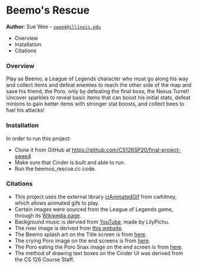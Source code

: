 # Beemo's Rescue

**Author**: Sue Wee - [`swee4@illinois.edu`](mailto:swee4@illinois.edu)

- Overview
- Installation
- Citations

### Overview
Play as Beemo, a League of Legends character who must go along his way and
collect items and defeat enemies to reach the other side of the map and save
his friend, the Poro, only by defeating the final boss, the Nexus Turret!
Uncover sparkles to reveal basic items that can
boost his initial stats, defeat minions to gain better items with stronger
stat boosts, and collect bees to fuel his attacks!

### Installation
In order to run this project:
- Clone it from GitHub at https://github.com/CS126SP20/final-project-swee4
- Make sure that Cinder is built and able to run.
- Run the beemos_rescue.cc code.

### Citations
- This project uses the external library [ciAnimatedGif](https://github.com/cwhitney/ciAnimatedGif)
from cwhitney, which allows animated gifs to play.
- Certain images were sourced from the League of Legends game, through its
[Wikipedia page](https://leagueoflegends.fandom.com/wiki/League_of_Legends_Wiki).
- Background music is dervied from [YouTube](https://www.youtube.com/watch?v=MJoxvYDn6Wk), made by
LilyPichu.
- The river image is derived from
[this website](https://www.shutterstock.com/image-vector/pixel-art-water-texture-game-platforms-1349125475).
- The Beemo splash art on the Title screen is from 
[here](https://www.mobafire.com/league-of-legends/skin/teemo-beemo-980).
- The crying Poro image on the end screens is from 
[here](https://www.pngkit.com/view/u2w7o0u2q8y3t4r5_this-poro-hurt-its-tiny-head-when-it/).
- The Poro eating the Poro Snax image on the end screen is from 
[here](https://steamcommunity.com/sharedfiles/filedetails/?id=1813586504).
- The method of drawing text boxes on the Cinder UI was derived from the CS 126 Course Staff.
